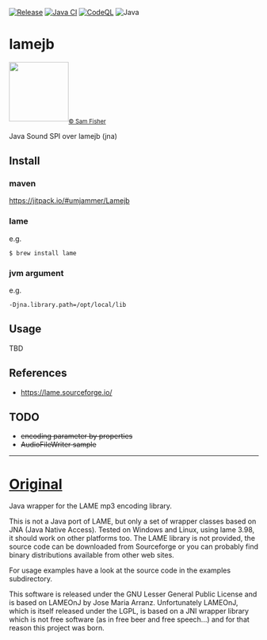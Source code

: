 [![Release](https://jitpack.io/v/umjammer/Lamejb.svg)](https://jitpack.io/#umjammer/Lamejb)
[![Java CI](https://github.com/umjammer/Lamejb/actions/workflows/maven.yml/badge.svg)](https://github.com/umjammer/Lamejb/actions/workflows/maven.yml)
[![CodeQL](https://github.com/umjammer/Lamejb/actions/workflows/codeql-analysis.yml/badge.svg)](https://github.com/umjammer/Lamejb/actions/workflows/codeql-analysis.yml)
![Java](https://img.shields.io/badge/Java-17-b07219)

# lamejb

<img src="https://lame.sourceforge.io/images/logo.gif" width="120" /><sub><a href="http://www.brightercreative.co.uk/">© Sam Fisher</a></sub>

Java Sound SPI over lamejb (jna)

## Install

### maven

 https://jitpack.io/#umjammer/Lamejb

### lame

e.g.

```shell
$ brew install lame
```

### jvm argument

e.g.

`-Djna.library.path=/opt/local/lib`

## Usage

TBD

## References

* https://lame.sourceforge.io/

## TODO

* ~~encoding parameter by properties~~
* ~~AudioFileWriter sample~~

---

# [Original](https://sourceforge.net/projects/lamejb/)

Java wrapper for the LAME mp3 encoding library. 

This is not a Java port of LAME, but only a set of wrapper classes based on 
JNA (Java Native Access). Tested on Windows and Linux, using lame 3.98, it 
should work on other platforms too.
The LAME library is not provided, the source code can be downloaded from Sourceforge 
or you can probably find binary distributions available from other web sites.  

For usage examples have a look at the source code in the examples subdirectory.

This software is released under the GNU Lesser General Public License and is
based on LAMEOnJ by Jose Maria Arranz. Unfortunately LAMEOnJ, which is itself 
released under the LGPL, is based on a JNI wrapper library which is not free 
software (as in free beer and free speech...) and for that reason this project 
was born.
